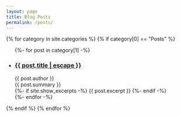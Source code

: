 ```yaml
---
layout: page
title: Blog Posts
permalink: /posts/
---
```


{% for category in site.categories %}
  {% if category[0] == "Posts" %}
  <ul class="post-list">
    {%- for post in category[1] -%}
    <li>
      <h3 class="mb0">
        <a class="post-link fell f4 near-black link dim" href="{{ post.url | relative_url }}">
          {{ post.title | escape }}
        </a>
      </h3>
      <span class="post-meta">{{ post.author }}</span>
      <div class="post-meta">{{ post.summary }}</div>
      {%- if site.show_excerpts -%}
        {{ post.excerpt }}
      {%- endif -%}
    </li>
    {%- endfor -%}
  </ul>
  {% endif %}
{% endfor %}
